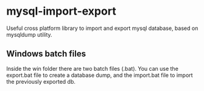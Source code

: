 mysql-import-export
===================
Useful cross platform library to import and export mysql database, based on mysqldump utility.


## Windows batch files ##
Inside the win folder there are two batch files (.bat). You can use the export.bat file to create a database dump, and the import.bat file to import the previously exported db.